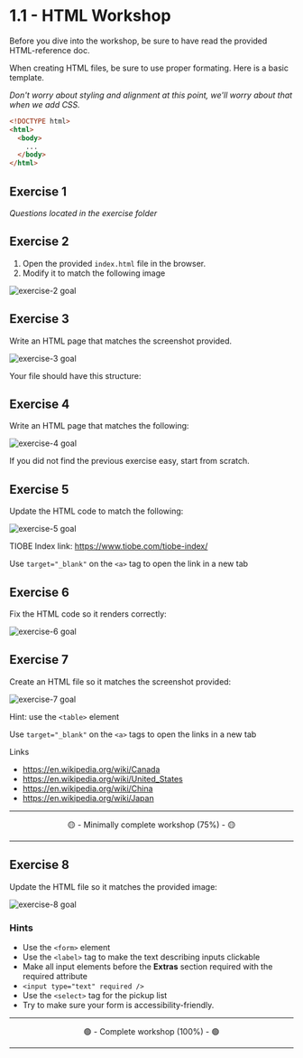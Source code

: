 # 1.1 - HTML Workshop

Before you dive into the workshop, be sure to have read the provided HTML-reference doc.

When creating HTML files, be sure to use proper formating. Here is a basic template.

_Don't worry about styling and alignment at this point, we'll worry about that when we add CSS._

```html
<!DOCTYPE html>
<html>
  <body>
    ...
  </body>
</html>
```

## Exercise 1

_Questions located in the exercise folder_

## Exercise 2

1. Open the provided `index.html` file in the browser.
2. Modify it to match the following image

![exercise-2 goal](./__lecture/assets/ex-2-goal.png)

## Exercise 3

Write an HTML page that matches the screenshot provided.

![exercise-3 goal](./__lecture/assets/ex-3-goal.png)

Your file should have this structure:

## Exercise 4

Write an HTML page that matches the following:

![exercise-4 goal](./__lecture/assets/ex-4-goal.png)

If you did not find the previous exercise easy, start from scratch.

## Exercise 5

Update the HTML code to match the following:

![exercise-5 goal](./__lecture/assets/ex-5-goal.png)

TIOBE Index link: https://www.tiobe.com/tiobe-index/

Use `target="_blank"` on the `<a>` tag to open the link in a new tab

## Exercise 6

Fix the HTML code so it renders correctly:

![exercise-6 goal](./__lecture/assets/ex-6-goal.png)

## Exercise 7

Create an HTML file so it matches the screenshot provided:

![exercise-7 goal](./__lecture/assets/ex-7-goal.png)

Hint: use the `<table>` element

Use `target="_blank"` on the `<a>` tags to open the links in a new tab

Links

- https://en.wikipedia.org/wiki/Canada
- https://en.wikipedia.org/wiki/United_States
- https://en.wikipedia.org/wiki/China
- https://en.wikipedia.org/wiki/Japan

---

<center>🟡 - Minimally complete workshop (75%) - 🟡</center>

---

## Exercise 8

Update the HTML file so it matches the provided image:

![exercise-8 goal](./__lecture/assets/ex-8-goal.png)

### Hints

- Use the `<form>` element
- Use the `<label>` tag to make the text describing inputs clickable
- Make all input elements before the **Extras** section required with the required attribute
- `<input type="text" required />`
- Use the `<select>` tag for the pickup list
- Try to make sure your form is accessibility-friendly.

---

<center>🟢 - Complete workshop (100%) - 🟢</center>

---
